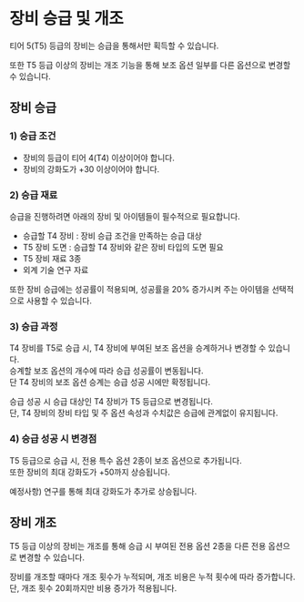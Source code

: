 # 장비 승급 및 개조

티어 5(T5) 등급의 장비는 승급을 통해서만 획득할 수 있습니다.

또한 T5 등급 이상의 장비는 개조 기능을 통해 보조 옵션 일부를 다른 옵션으로 변경할 수 있습니다.


## 장비 승급


### 1) 승급 조건
- 장비의 등급이 티어 4(T4) 이상이어야 합니다.
- 장비의 강화도가 +30 이상이어야 합니다.


### 2) 승급 재료

승급을 진행하려면 아래의 장비 및 아이템들이 필수적으로 필요합니다.

- 승급할 T4 장비 : 장비 승급 조건을 만족하는 승급 대상
- T5 장비 도면 : 승급할 T4 장비와 같은 장비 타입의 도면 필요
- T5 장비 재료 3종
- 외계 기술 연구 자료


또한 장비 승급에는 성공률이 적용되며, 성공률을 20% 증가시켜 주는 아이템을 선택적으로 사용할 수 있습니다.


### 3) 승급 과정

T4 장비를 T5로 승급 시, T4 장비에 부여된 보조 옵션을 승계하거나 변경할 수 있습니다.<br>
승계할 보조 옵션의 개수에 따라 승급 성공률이 변동됩니다.<br>
단 T4 장비의 보조 옵션 승계는 승급 성공 시에만 확정됩니다.

승급 성공 시 승급 대상인 T4 장비가 T5 등급으로 변경됩니다.<br>
단, T4 장비의 장비 타입 및 주 옵션 속성과 수치값은 승급에 관계없이 유지됩니다.


### 4) 승급 성공 시 변경점

T5 등급으로 승급 시, 전용 특수 옵션 2종이 보조 옵션으로 추가됩니다.<br>
또한 장비의 최대 강화도가 +50까지 상승됩니다.

예정사항) 연구를 통해 최대 강화도가 추가로 상승됩니다.



## 장비 개조

T5 등급 이상의 장비는 개조를 통해 승급 시 부여된 전용 옵션 2종을 다른 전용 옵션으로 변경할 수 있습니다.<br>

장비를 개조할 때마다 개조 횟수가 누적되며, 개조 비용은 누적 횟수에 따라 증가합니다.<br>
단, 개조 횟수 20회까지만 비용 증가가 적용됩니다.
